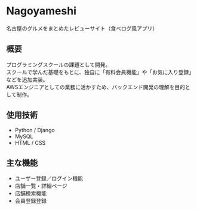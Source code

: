 # Nagoyameshi 
名古屋のグルメをまとめたレビューサイト（食べログ風アプリ）

## 概要
プログラミングスクールの課題として開発。  
スクールで学んだ基礎をもとに、独自に「有料会員機能」や「お気に入り登録」などを追加実装。  
AWSエンジニアとしての業務に活かすため、バックエンド開発の理解を目的として制作。

## 使用技術
- Python / Django
- MySQL
- HTML / CSS 

## 主な機能
- ユーザー登録／ログイン機能
- 店舗一覧・詳細ページ
- 店舗検索機能
- 会員登録登録



